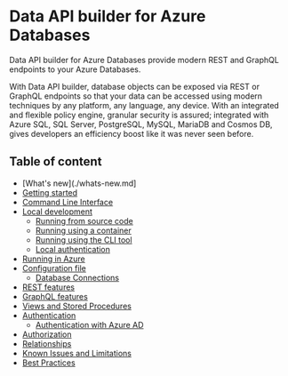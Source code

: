 # Data API builder for Azure Databases

Data API builder for Azure Databases provide modern REST and GraphQL endpoints to your Azure Databases.

With Data API builder, database objects can be exposed via REST or GraphQL endpoints so that your data can be accessed using modern techniques by any platform, any language, any device. With an integrated and flexible policy engine, granular security is assured; integrated with Azure SQL, SQL Server, PostgreSQL, MySQL, MariaDB and Cosmos DB, gives developers an efficiency boost like it was never seen before.

## Table of content

- [What's new](./whats-new.md]
- [Getting started](./getting-started/getting-started.md)
- [Command Line Interface](./dab-cli.md)
- [Local development](./local-development.md)
  - [Running from source code](./running-from-source-code.md)
  - [Running using a container](./running-using-a-container.md)
  - [Running using the CLI tool](./running-using-dab-cli.md)
  - [Local authentication](./local-authentication.md)
- [Running in Azure](./running-in-azure.md)
- [Configuration file](./configuration-file.md)
  - [Database Connections](./database-connections.md)
- [REST features](./rest.md)
- [GraphQL features](./graphql.md)
- [Views and Stored Procedures](./views-and-stored-procedures.md)
- [Authentication](./authentication.md)
  - [Authentication with Azure AD](./authentication-azure-ad.md)
- [Authorization](./authorization.md)
- [Relationships](./relationships.md)
- [Known Issues and Limitations](./known-issues.md)
- [Best Practices](./best-practices.md)
